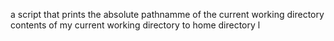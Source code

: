 a script that prints the absolute pathnamme of the current working directory
contents of my current working directory
to home directory
 l

